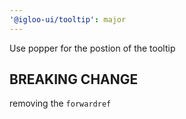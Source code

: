 ```yaml
---
'@igloo-ui/tooltip': major
---
```


Use popper for the postion of the tooltip

## BREAKING CHANGE

removing the `forwardref`
